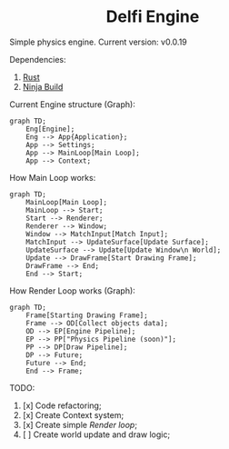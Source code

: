 <h1 align="center">Delfi Engine</h1>

Simple physics engine. Current version: v0.0.19

Dependencies:
1) [Rust](https://www.rust-lang.org/tools/install)
2) [Ninja Build](https://ninja-build.org)

Current Engine structure (Graph):
```mermaid
graph TD;
    Eng[Engine];
    Eng --> App{Application};
    App --> Settings;
    App --> MainLoop[Main Loop];
    App --> Context;
```

How Main Loop works:
```mermaid
graph TD;
    MainLoop[Main Loop];
    MainLoop --> Start;
    Start --> Renderer;
    Renderer --> Window;
    Window --> MatchInput[Match Input];
    MatchInput --> UpdateSurface[Update Surface];
    UpdateSurface --> Update[Update Window\n World];
    Update --> DrawFrame[Start Drawing Frame];
    DrawFrame --> End;
    End --> Start;
```

How Render Loop works (Graph):
```mermaid
graph TD;
    Frame[Starting Drawing Frame];
    Frame --> OD[Collect objects data];
    OD --> EP[Engine Pipeline];
    EP --> PP["Physics Pipeline (soon)"];
    PP --> DP[Draw Pipeline];
    DP --> Future;
    Future --> End;
    End --> Frame;
```

TODO:
1. [x] Code refactoring;
2. [x] Create Context system;
3. [x] Create simple *Render loop*;
4. [ ] Create world update and draw logic;